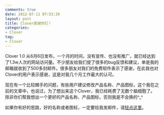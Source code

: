 ```yaml
---
comments: true
date: 2012-07-11 07:53:29
layout: post
title: Clover感谢你们！
categories:
- Clover 
tag:
- Clover
---
```

		 
Clover 1.0 从6月6日发布，一个月的时间，没有宣传、也没有推广，就已经达到了1.3w人次的网站访问量。不少朋友给我们提了很多的bug反馈和建议，单是我的邮箱就收到了500多封邮件。很多朋友对我们的免费软件表示了感谢，在此我也对Clover的用户表示感谢，这是对我几个月工作最大的认可。

现在有一个比较棘手的问题，有些用户建议修改产品名称、产品图标，这个我在之前的文章中，也说过，为了想出来这个Clover，我已经耗费了无数个脑细胞了。除非你们帮我想出一个更好的产品名称、产品图标，否则我是不会换的^_^

如果你有好的思路，好的名称或者图标，一定要给我发邮件，请<a href="mailto:achermao@gmail.com">轻点这里</a>。
                    

